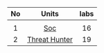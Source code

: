 |No     |   Units                                        | labs    |
|:-----:|:----------------------------------------------:|:-------:|
|		|                                                |         | 
|	1	|[Soc](./SOC-Analyst/-README.md)                 |   16    |
|	2	|[Threat Hunter](./Threat-Hunter/-README.MD)	 |   19    | 
